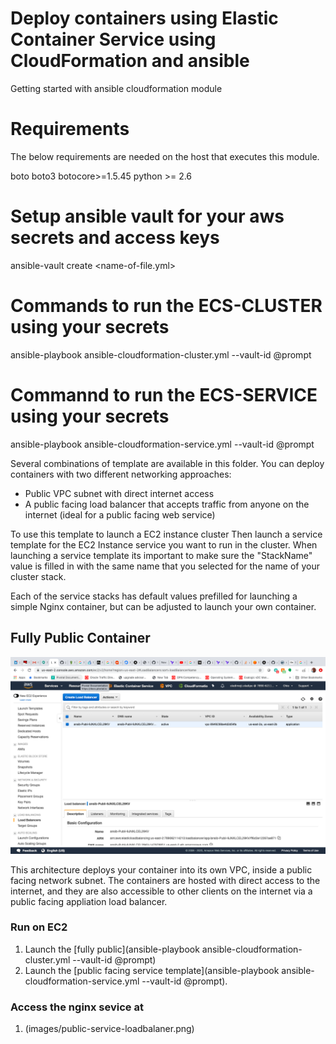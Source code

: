 # Deploy containers using Elastic Container Service using CloudFormation and ansible

Getting started with ansible cloudformation module

# Requirements

The below requirements are needed on the host that executes this module.

boto
boto3
botocore>=1.5.45
python >= 2.6

# Setup ansible vault for your aws secrets and access keys

ansible-vault create <name-of-file.yml>

# Commands to run  the ECS-CLUSTER using your secrets

ansible-playbook ansible-cloudformation-cluster.yml  --vault-id @prompt

# Commannd to run the ECS-SERVICE using your secrets 

ansible-playbook ansible-cloudformation-service.yml  --vault-id @prompt

Several combinations of template are available in this folder. You can deploy containers with two different networking approaches:

- Public VPC subnet with direct internet access
- A public facing load balancer that accepts traffic from anyone on the internet (ideal for a public facing web service)

To use this template to launch a EC2 instance cluster  Then launch a service template for the EC2 Instance service you want to run in the cluster. When launching a service template its important to make sure the "StackName" value is filled in with the same name that you selected for the name of your cluster stack.

Each of the service stacks has default values prefilled for launching a simple Nginx container, but can be adjusted to launch your own container.

## Fully Public Container

![public subnet public load balancer](images/public-task-public-loadbalancer.png)

This architecture deploys your container into its own VPC, inside a public facing network subnet. The containers are hosted with direct access to the internet, and they are also accessible to other clients on the internet via a public facing appliation load balancer.


### Run on EC2

1. Launch the [fully public](ansible-playbook ansible-cloudformation-cluster.yml  --vault-id @prompt) 
2. Launch the [public facing service template](ansible-playbook ansible-cloudformation-service.yml  --vault-id @prompt).


### Access the nginx sevice at 
1. (images/public-service-loadbalaner.png)





